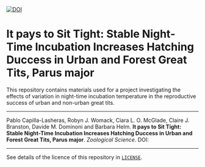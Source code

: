 [![DOI](https://zenodo.org/badge/890238494.svg)](https://doi.org/10.5281/zenodo.14264609)

# It pays to Sit Tight: Stable Night-Time Incubation Increases Hatching Duccess in Urban and Forest Great Tits, Parus major

This repository contains materials used for a project investigating the effects of variation in night-time incubation temperature in the reproductive success of urban and non-urban great tits.

---

Pablo Capilla-Lasheras, Robyn J. Womack, Ciara L. O. McGlade, Claire J. Branston, Davide M. Dominoni and Barbara Helm. **It pays to Sit Tight: Stable Night-Time Incubation Increases Hatching Duccess in Urban and Forest Great Tits, Parus major**. *Zoological Science*. DOI: 



---

See details of the licence of this repository in [`LICENSE`](https://github.com/PabloCapilla/incubation_variation/blob/main/LICENSE).